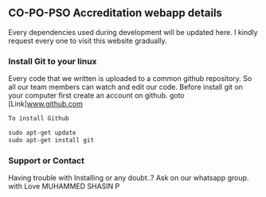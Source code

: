 ## CO-PO-PSO Accreditation webapp details

Every dependencies used during development will be updated here. I kindly request every one to visit this website gradually.

### Install Git to your linux

Every code that we written is uploaded to a common github repository. So all our team members can watch and edit our code.
Before install git on your computer first create an account on github.
goto [Link]www.github.com
```markdown
To install Github

sudo apt-get update
sudo apt-get install git
```
### Support or Contact

Having trouble with Installing or any doubt..?
Ask on our whatsapp group.
with Love MUHAMMED SHASIN P
